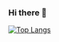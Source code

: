 ### Hi there 👋

[![Top Langs](https://github-readme-stats.vercel.app/api/top-langs/?username=elegantcookie&layout=compact)](https://github.com/anuraghazra/github-readme-stats)

